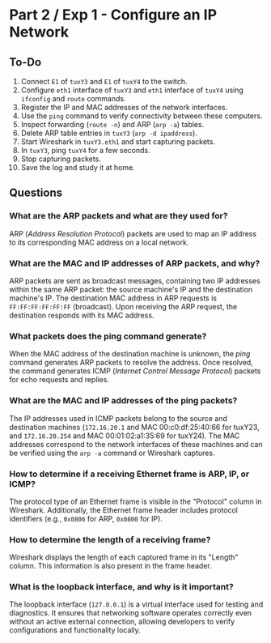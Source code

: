 # Part 2 / Exp 1 - Configure an IP Network

## To-Do

1. Connect `E1` of `tuxY3` and `E1` of `tuxY4` to the switch.  
2. Configure `eth1` interface of `tuxY3` and `eth1` interface of `tuxY4` using `ifconfig` and `route` commands.  
3. Register the IP and MAC addresses of the network interfaces.  
4. Use the `ping` command to verify connectivity between these computers.  
5. Inspect forwarding (`route -n`) and ARP (`arp -a`) tables.  
6. Delete ARP table entries in `tuxY3` (`arp -d ipaddress`).  
7. Start Wireshark in `tuxY3.eth1` and start capturing packets.  
8. In `tuxY3`, ping `tuxY4` for a few seconds.  
9. Stop capturing packets.  
10. Save the log and study it at home.  

## Questions

### What are the ARP packets and what are they used for?
ARP (*Address Resolution Protocol*) packets are used to map an IP address to its corresponding MAC address on a local network.

### What are the MAC and IP addresses of ARP packets, and why?
ARP packets are sent as broadcast messages, containing two IP addresses within the same ARP packet: the source machine's IP and the destination machine's IP. The destination MAC address in ARP requests is `FF:FF:FF:FF:FF:FF` (broadcast). Upon receiving the ARP request, the destination responds with its MAC address.

### What packets does the ping command generate?
When the MAC address of the destination machine is unknown, the *ping* command generates ARP packets to resolve the address. Once resolved, the command generates ICMP (*Internet Control Message Protocol*) packets for echo requests and replies.

### What are the MAC and IP addresses of the ping packets?
The IP addresses used in ICMP packets belong to the source and destination machines (`172.16.20.1` and MAC 00:c0:df:25:40:66 for tuxY23, and `172.16.20.254` and MAC 00:01:02:a1:35:69 for tuxY24). The MAC addresses correspond to the network interfaces of these machines and can be verified using the `arp -a` command or Wireshark captures.

### How to determine if a receiving Ethernet frame is ARP, IP, or ICMP?
The protocol type of an Ethernet frame is visible in the "Protocol" column in Wireshark. Additionally, the Ethernet frame header includes protocol identifiers (e.g., `0x0806` for ARP, `0x0800` for IP).

### How to determine the length of a receiving frame?
Wireshark displays the length of each captured frame in its "Length" column. This information is also present in the frame header.

### What is the loopback interface, and why is it important?
The loopback interface (`127.0.0.1`) is a virtual interface used for testing and diagnostics. It ensures that networking software operates correctly even without an active external connection, allowing developers to verify configurations and functionality locally.
